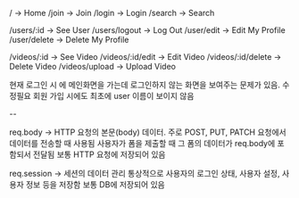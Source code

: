 


/ -> Home
/join -> Join
/login -> Login
/search -> Search

/users/:id -> See User
/users/logout -> Log Out
/user/edit -> Edit My Profile
/user/delete -> Delete My Profile

/videos/:id -> See Video
/videos/:id/edit -> Edit Video
/videos/:id/delete -> Delete Video
/videos/upload -> Upload Video


현재 로그인 시 에 메인화면을 가는데 로그인하지 않는 화면을 보여주는 문제가 있음. 수정필요
회원 가입 시에도 최초에 user 이름이 보이지 않음

--

req.body    -> HTTP 요청의 본문(body) 데이터. 
               주로 POST, PUT, PATCH 요청에서 데이터를 전송할 때 사용됨
               사용자가 폼을 제출할 때 그 폼의 데이터가 req.body에 포함되서 전달됨
               보통 HTTP 요청에 저장되어 있음

req.session -> 세션의 데이터 관리
               통상적으로 사용자의 로그인 상태, 사용자 설정, 사용자 정보 등을 저장함
               보통 DB에 저장되어 있음
